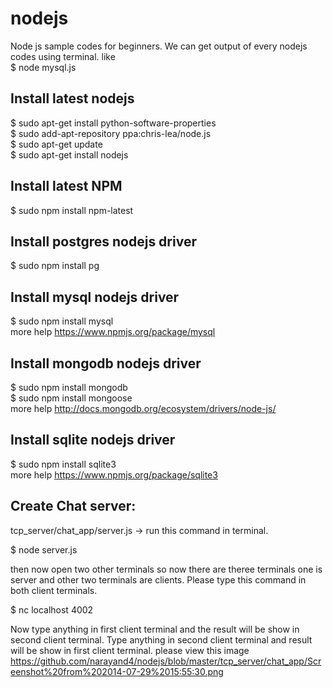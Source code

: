 nodejs
======

Node js sample codes for beginners. We can get output of every nodejs codes using terminal. like<br>
$ node mysql.js


Install latest nodejs
-------------------------------------------------------------
$ sudo apt-get install python-software-properties<br>
$ sudo add-apt-repository ppa:chris-lea/node.js<br>
$ sudo apt-get update<br>
$ sudo apt-get install nodejs<br>

Install latest NPM
--------------------------------------------------------------
$ sudo npm install npm-latest

Install postgres nodejs driver
--------------------------------------------------------------
$ sudo npm install pg

Install mysql nodejs driver
--------------------------------------------------------------
$ sudo npm install mysql<br>
more help https://www.npmjs.org/package/mysql

Install mongodb nodejs driver
--------------------------------------------------------------
$ sudo npm install mongodb<br>
$ sudo npm install mongoose<br>
more help http://docs.mongodb.org/ecosystem/drivers/node-js/

Install sqlite nodejs driver
--------------------------------------------------------------
$ sudo npm install sqlite3<br>
more help https://www.npmjs.org/package/sqlite3

Create Chat server:
--------------------------------------------------------------
tcp_server/chat_app/server.js -> run this command in terminal.<br>

$ node server.js<br>

then now open two other terminals so now there are theree terminals one is server and other two terminals are clients.
Please type this command in both client terminals.<br>

$ nc localhost 4002<br>

Now type anything in first client terminal and the result will be show in second client terminal. Type anything in second client terminal and result will be show in first client terminal. please view this image<br> https://github.com/narayand4/nodejs/blob/master/tcp_server/chat_app/Screenshot%20from%202014-07-29%2015:55:30.png<br>
